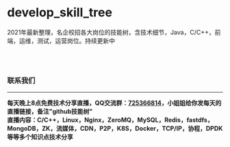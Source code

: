 # develop_skill_tree
2021年最新整理，名企校招各大岗位的技能树，含技术细节，Java，C/C++，前端，运维，测试，运营岗位。持续更新中



<br/>
<br/>

<h3 >联系我们</h3> 

---

**每天晚上8点免费技术分享直播，QQ交流群：<a href="https://jq.qq.com/?_wv=1027&k=pbSUswAy">725366814</a>，小姐姐给你发每天的直播链接，备注"github技能树"**<br/>
**直播内容：C/C++，Linux，Nginx，ZeroMQ，MySQL，Redis，fastdfs，MongoDB，ZK，流媒体，CDN，P2P，K8S，Docker，TCP/IP，协程，DPDK等等多个知识点技术分享**
